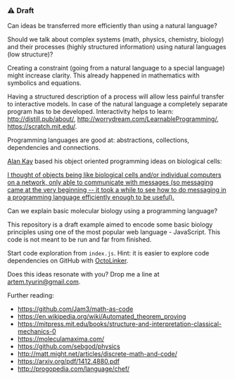 ### ⚠️ Draft

Can ideas be transferred more efficiently than using a natural language?

Should we talk about complex systems (math, physics, chemistry, biology) and their processes (highly structured information) using natural languages (low structure)?

Creating a constraint (going from a natural language to a special language) might increase clarity. This already happened in mathematics with symbolics and equations.

Having a structured description of a process will allow less painful transfer to interactive models. In case of the natural language a completely separate program has to be developed. Interactivity helps to learn: http://distill.pub/about/, http://worrydream.com/LearnableProgramming/, https://scratch.mit.edu/.

Programming languages are good at: abstractions, collections, dependencies and connections.

[Alan Kay](https://en.wikipedia.org/wiki/Alan_Kay) based his object oriented programming ideas on biological cells:

[I thought of objects being like biological cells and/or individual computers on a network, only able to communicate with messages (so messaging came at the very beginning -- it took a while to see how to do messaging in a programming language efficiently enough to be useful).](http://www.purl.org/stefan_ram/pub/doc_kay_oop_en)

Can we explain basic molecular biology using a programming language?

This repository is a draft example aimed to encode some basic biology principles using one of the most popular web language - JavaScript. This code is not meant to be run and far from finished.

Start code exploration from `index.js`. Hint: it is easier to explore code dependencies on GitHub with [OctoLinker](https://chrome.google.com/webstore/detail/octolinker/jlmafbaeoofdegohdhinkhilhclaklkp).

Does this ideas resonate with you? Drop me a line at artem.tyurin@gmail.com.

Further reading:
- https://github.com/Jam3/math-as-code
- https://en.wikipedia.org/wiki/Automated_theorem_proving
- https://mitpress.mit.edu/books/structure-and-interpretation-classical-mechanics-0
- https://moleculamaxima.com/
- https://github.com/sebgod/physics
- http://matt.might.net/articles/discrete-math-and-code/
- https://arxiv.org/pdf/1412.4880.pdf
- http://progopedia.com/language/chef/
